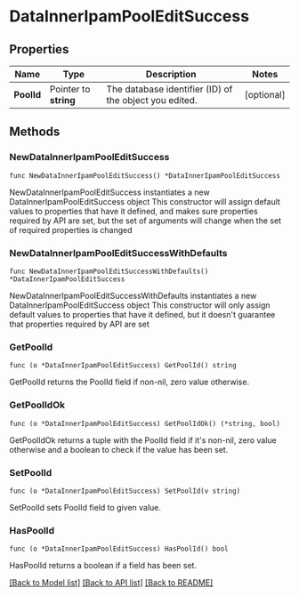 # DataInnerIpamPoolEditSuccess

## Properties

Name | Type | Description | Notes
------------ | ------------- | ------------- | -------------
**PoolId** | Pointer to **string** | The database identifier (ID) of the object you edited. | [optional] 

## Methods

### NewDataInnerIpamPoolEditSuccess

`func NewDataInnerIpamPoolEditSuccess() *DataInnerIpamPoolEditSuccess`

NewDataInnerIpamPoolEditSuccess instantiates a new DataInnerIpamPoolEditSuccess object
This constructor will assign default values to properties that have it defined,
and makes sure properties required by API are set, but the set of arguments
will change when the set of required properties is changed

### NewDataInnerIpamPoolEditSuccessWithDefaults

`func NewDataInnerIpamPoolEditSuccessWithDefaults() *DataInnerIpamPoolEditSuccess`

NewDataInnerIpamPoolEditSuccessWithDefaults instantiates a new DataInnerIpamPoolEditSuccess object
This constructor will only assign default values to properties that have it defined,
but it doesn't guarantee that properties required by API are set

### GetPoolId

`func (o *DataInnerIpamPoolEditSuccess) GetPoolId() string`

GetPoolId returns the PoolId field if non-nil, zero value otherwise.

### GetPoolIdOk

`func (o *DataInnerIpamPoolEditSuccess) GetPoolIdOk() (*string, bool)`

GetPoolIdOk returns a tuple with the PoolId field if it's non-nil, zero value otherwise
and a boolean to check if the value has been set.

### SetPoolId

`func (o *DataInnerIpamPoolEditSuccess) SetPoolId(v string)`

SetPoolId sets PoolId field to given value.

### HasPoolId

`func (o *DataInnerIpamPoolEditSuccess) HasPoolId() bool`

HasPoolId returns a boolean if a field has been set.


[[Back to Model list]](../README.md#documentation-for-models) [[Back to API list]](../README.md#documentation-for-api-endpoints) [[Back to README]](../README.md)


